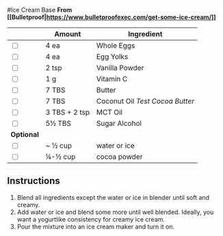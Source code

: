 #Ice Cream Base
**From [[Bulletproof|https://www.bulletproofexec.com/get-some-ice-cream/]]**

|                         | Amount        | Ingredient                      |
|-------------------------|---------------|---------------------------------|
| <input type="checkbox"> | 4 ea          | Whole Eggs                      |
| <input type="checkbox"> | 4 ea          | Egg Yolks                       |
| <input type="checkbox"> | 2 tsp         | Vanilla Powder                  |
| <input type="checkbox"> | 1 g           | Vitamin C                       |
| <input type="checkbox"> | 7 TBS         | Butter                          |
| <input type="checkbox"> | 7 TBS         | Coconut Oil _Test Cocoa Butter_ |
| <input type="checkbox"> | 3 TBS + 2 tsp | MCT Oil                         |
| <input type="checkbox"> | 5½ TBS        | Sugar Alcohol                   |
| **Optional**            |               |                                 |
| <input type="checkbox"> | ~ ½ cup       | water or ice                    |
| <input type="checkbox"> | ¼-½ cup       | cocoa powder                    |

## Instructions
1. Blend all ingredients except the water or ice in blender until soft and creamy.
2. Add water or ice and blend some more until well blended. Ideally, you want a yogurtlike consistency for creamy ice cream.
3. Pour the mixture into an ice cream maker and turn it on.
